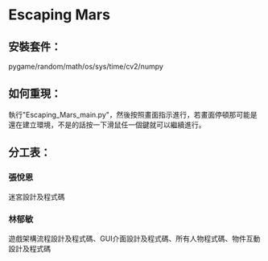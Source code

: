 # Escaping Mars
## 安裝套件：
pygame/random/math/os/sys/time/cv2/numpy
## 如何重現：
執行"Escaping_Mars_main.py"，然後按照畫面指示進行，若畫面停頓那可能是還在建立環境，不是的話按一下滑鼠任一個鍵就可以繼續進行。
## 分工表：
### 張悅恩
迷宮設計及程式碼
### 林郁敏
遊戲架構流程設計及程式碼、GUI介面設計及程式碼、所有人物程式碼、物件互動設計及程式碼

